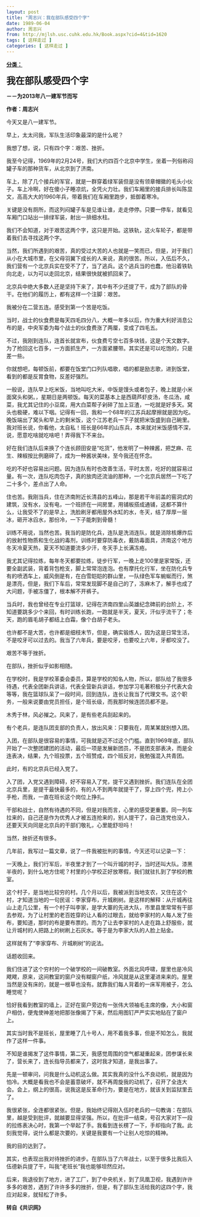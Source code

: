 ```yaml
---
layout: post
title: "周志兴：我在部队感受四个字"
date: 1989-06-04
author: 周志兴
from: http://mjlsh.usc.cuhk.edu.hk/Book.aspx?cid=4&tid=1620
tags: [ 这样走过 ]
categories: [ 这样走过 ]
---
```


<div style="margin: 15px 10px 10px 0px;">
 <div>
  <span id="ctl00_ContentPlaceHolder1_chapter1_SubjectLabel" style="font-weight:bold;text-decoration:underline;">
   分类：
  </span>
 </div>
 <p>
  <strong>
   <font size="5">
    我在部队感受四个字
   </font>
  </strong>
 </p>
 <p>
  <strong>
   －－为2013年八一建军节而写
  </strong>
 </p>
 <p>
  <strong>
   作者：周志兴
  </strong>
 </p>
 <p>
  今天又是八一建军节。
 </p>
 <p>
  早上，太太问我，军队生活印象最深的是什么呢？
 </p>
 <p>
  我想了想，说，只有四个字：艰苦、挫折。
 </p>
 <p>
  我至今记得，1969年的2月24号，我们大约四百个北京中学生，坐着一列俗称闷罐子车的那种货车，从北京到了济南。
 </p>
 <p>
  车上，除了几个接兵的军官，就是一群穿着绿军装但是没有领章帽徽的毛头小伙子。车上冷啊，好在傻小子睡凉炕，全凭火力壮。我们车厢里的接兵排长叫陈显文，高高大大的1960年兵，带着我们在车厢里跑步，抵御着寒冷。
 </p>
 <p>
  关键是没有厕所，而这列闷罐子车是见谁让谁，走走停停。只要一停车，就看见车厢门口站出一排绿军装，射出一排细水柱。
 </p>
 <p>
  我们不会知道，对于艰苦这两个字，这只是开始。这铁轨，这火车轮子，都是带着我们去寻找这两个字。
 </p>
 <p>
  当然，我们所遇到的艰苦，真的受过大苦的人也就是一笑而已，但是，对于我们从小在大城市里，在父母羽翼下成长的人来说，真的很苦。所以，入伍后不久，我们营有一个北京兵实在受不了了，当了逃兵。这个逃兵当的也蠢，他沿着铁轨向北走，以为可以走回北京，结果很快就被抓回来了。
 </p>
 <p>
  北京兵中绝大多数人还是坚持下来了，其中有不少还提了干，成为了部队的骨干。在他们的履历上，都有这样一个注脚：艰苦。
 </p>
 <p>
  我被分在二营五连。感受到第一个苦是吃饭。
 </p>
 <p>
  当时，战士的伙食费是每天四毛四分八，大概一年多以后，作为重大利好消息公布的是，中央军委为每个战士的伙食费涨了两厘，变成了四毛五。
 </p>
 <p>
  不过，我刚到连队，连首长就宣布，伙食费亏空七百多块钱，这是个天文数字。为了抢回这七百多，一方面抓生产，一方面紧腰带。其实还是可以吃饱的，只是差一些。
 </p>
 <p>
  你就想吧，每顿饭前，都要在饭堂门口列队唱歌，唱的都是励志歌，进到饭堂，看到的都是反胃食物，反差好强烈。
 </p>
 <p>
  一般说，连队早上吃米饭，当地叫吃大米，中饭是馒头或者包子，晚上就是小米面窝头和粥。，星期日是两顿饭。每天的菜基本上是西葫芦虾皮汤，冬瓜汤，咸菜，我尤其记住的小豆腐，用大白菜帮子剁碎了加上豆渣，一吃就是好多天。窝头也极硬，难以下咽。记得有一回，我和一个68年的江苏兵起摩擦就是因为吃。晚饭端出了窝头和早上的剩米饭，这个江苏老兵一下子就把米饭盛到自己碗里。我对班长说，你看他，太自私！班长是66年的山东兵，本来就对米饭感情不深，说，愿意吃啥就吃啥吧！弄得我下不来台。
 </p>
 <p>
  好在我们连队后来换了个连长顾田安是“吃货”，他发明了一种辣酱，把芝麻、花生、辣椒按比例磨碎了，成为一种酱状美味，至今我还在怀念。
 </p>
 <p>
  吃的不好也容易出问题。因为连队有时也改善生活，平时太苦，吃好的就容易过量。有一次，连队吃肉包子，真的放肉还流油的那种，一个北京兵居然一下吃了二十多个，差点出了人命。
 </p>
 <p>
  住也苦。我刚当兵，住在济南附近长清县的五峰山，那是若干年前盖的窑洞式的建筑，没有水，没有电，一个班挤在一间房里，用铺板搭成通铺，这都不算什么，让我受不了的是早上，洗脸刷牙都用屋外水缸的水，冬天，结了厚厚一层冰，砸开冰舀水，那份冷，一下子能刺到骨髓！
 </p>
 <p>
  训练不用说，当然也苦。我当的是防化兵，连队是洗消连队，就是消除核爆炸后的放射性物质和生化战的毒剂，训练时要穿防毒衣，戴防毒面具，济南这个地方冬天冷夏天热，夏天不知道要流多少汗，冬天手上长满冻疮。
 </p>
 <p>
  我尤其记得拉练，每年冬天都要拉练，徒步行军，一晚上走100里是家常饭，还要全副武装，背着背包枪支，脚上常常泡连泡。也有摩托化行军，坐在防化兵专有的喷洒车上，威风倒是有，在白雪皑皑的群山里，一队绿色军车蜿蜒而行，煞是漂亮，但是，我们下车后，常常发现脚不是自己的了，冻麻木了，解手也成了大问题，手被冻僵了，根本解不开裤子。
 </p>
 <p>
  当兵时，我也曾经在专业打篮球，记得在济南四里山英雄纪念碑前的台阶上，不知道要跳多少个来回，有时训练长跑，一跑就是半天，夏天，汗似乎流干了；冬天，跑的眉毛胡子都结上白霜，像个白胡子老头。
 </p>
 <p>
  也许都不是大苦，也许都是细枝末节，但是，确实锻炼人，因为这是日常生活，不是咬牙可以过去的。我当了六年兵，要是咬牙，也要咬上六年，牙都咬没了。
 </p>
 <p>
  艰苦不等于挫折。
 </p>
 <p>
  在部队，挫折似乎如影相随。
 </p>
 <p>
  在学校时，我是学校革委会委员，算是学校的知名人物，所以，部队给了我很多待遇，代表全团新兵讲话，代表全营新兵讲话，参加学习毛著积极分子代表大会等等，我在篮球队呆了一段时间，回到连队，连长让我当了代理文书。这个职务，一般来说要由党员担任，是个班长级，而我那时候连团员都不是。
 </p>
 <p>
  木秀于林，风必摧之。风来了，是有些老兵刮起来的。
 </p>
 <p>
  有个老兵，是连队团支部的负责人，放出风来：只要我在，周某某就别想入团。
 </p>
 <p>
  入团，在部队是很容易的事情，可我就是迈不过这个门槛。直到1969年底，部队开始了一次整团建团的活动，最后一项是发展新团员，不是团支部表决，而是全连表决，结果，九个班投票，五个班赞成，四个班反对，我勉强混入共青团。
 </p>
 <p>
  此时，有的北京兵已经入党了。
 </p>
 <p>
  入了团，入党又遇到障碍，好不容易入了党，提干又遇到挫折。我们连队在全团北京兵里，是提干最快最多的，有的人不到两年就提干了，穿上四个兜，挎上小手枪，而我，一直在班长这个岗位上挣扎。
 </p>
 <p>
  干部和战士，自然有待遇的不同，但是对我而言，心里的感受更重要。同一列车拉来的，自己还是作为优秀人才被五连抢来的，别人提干了，自己连党也没入，还要天天向同是北京兵的干部们敬礼，心里能舒坦吗！
 </p>
 <p>
  当然，挫折还有很多。
 </p>
 <p>
  几年前，我写过一篇文章，说了一件我被批判的事情，今天还可以记录一下：
 </p>
 <p>
  一天晚上，我们行军后，半夜里才到了一个叫亓城的村子，当时还叫大队。漆黑半夜的，到什么地方住呢？村里的小学校正好放寒假，我们就驻扎到了学校的教室。
 </p>
 <p>
  这个村子，是当地比较穷的村。几个月以后，我被派到当地支农，又住在这个村，才知道当地的一句民谣：李家穿布，亓城刷树。是这样的解释：从亓城再往山上走几公里，有一个村子叫李家，是学大寨的先进大队，市里县里常常有干部去参观，为了让村里的老百姓穿的让人看的过眼去，就给李家村的人每人发了些布，要知道，那时的布是要布票的。而为了让去李家村的人走在路上舒服些，就让亓城村的人把路上的树刷上石灰水。等于是为李家大队的人脸上贴金。
 </p>
 <p>
  这样就有了“李家穿布、亓城刷树”的说法。
 </p>
 <p>
  话题收回来。
 </p>
 <p>
  我们住进了这个穷村的一个破学校的一间破教室。外面北风呼啸，屋里也是冷风飕飕，原来，这间教室的窗户没有糊窗户纸，冷风就是从这里灌进来来的。屋里当然是没有床的，就是一根草也没有。就靠我们每人背着的一床军用被子，怎么睡觉呢？
 </p>
 <p>
  恰好我看到教室的墙上，正好在窗户旁边有一张伟大领袖毛主席的像，大小和窗户相仿，便鬼使神差地把那张像揭了下来，然后用图钉严严实实地贴在了窗户上。
 </p>
 <p>
  其实当时我不是班长，屋里睡了几十号人，用不着我多事，但是不知怎么，我就作了这样一件事。
 </p>
 <p>
  不知是谁揭发了这件事情，第二天，我感觉周围的空气都凝重起来，团参谋长来了，营长来了，连长指导员都来了，这时我才知道，是我出事了。
 </p>
 <p>
  先是一顿审问，问我是什么动机这么做。其实我真的没什么不良动机，就是因为怕冷。大概是看我也不会是蓄意破坏，就不再周旋我的动机了，召开了全连大会。会上，纲上的很高，说我这是反革命行为，要是在地方，就该关到监狱里去了。
 </p>
 <p>
  我很紧张，全连都很紧张。但是，我始终记得刚入伍时老兵的一句教诲：在部队里，越是受到批评，就越要显得坚强。所以，在批评一结束，号召大家对下一段的拉练表决心时，我第一个举起了手。我看到连长楞了一下，手却指向了我。此刻我觉得，说什么都是次要的，关键是我要有一个让别人吃惊的精神。
 </p>
 <p>
  我的目的达到了。
 </p>
 <p>
  其实，也表现出我对待挫折的进步。在部队当了六年战士，以至于很多比我后入伍德新兵提了干，叫我“老班长”我也能够坦然应对。
 </p>
 <p>
  后来，我退役到了地方，进了工厂，到了中央机关，到了凤凰卫视，我遇到许许多多的艰苦，遇到了许许多多的挫折，但是，有了部队生活给我的这四个字，我应对起来，就轻松了许多。
  <br/>
 </p>
 <p>
  <strong>
   转自《共识网》
  </strong>
 </p>
</div>

